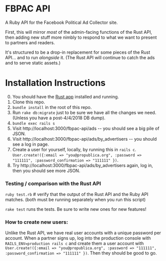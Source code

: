 # FBPAC API

A Ruby API for the Facebook Political Ad Collector site.

First, this will mirror _most_ of the admin-facing functions of the Rust API, then adding new stuff more nimbly to respond to what we want to present to partners and readers.

It's structured to be a drop-in replacement for some pieces of the Rust API... and to run _alongside_ it. (The Rust API will continue to catch the ads and to serve static assets.)

# Installation Instructions

0. You should have the [Rust app](https://github.com/propublica/facebook-political-ads) installed and running.
1. Clone this repo. 
2. `bundle install` in the root of this repo.
3. Run `rake db:migrate` just to be sure we have all the changes we need. (Unless you have a post-4/4/2018 DB dump).
4. `bundle exec rails s`
5. Visit http://localhost:3000/fbpac-api/ads -- you should see a big pile of JSON.
6. Visit http://localhost:3000/fbpac-api/ads/by_advertisers -- you should see a log in page. 
7. Create a user for yourself, locally, by running this in `rails c`. `User.create!({:email => "you@propublica.org", :password => "111111", :password_confirmation => "111111" })`.
8. Try http://localhost:3000/fbpac-api/ads/by_advertisers again, log in, then you should see more JSON.

### Testing / comparison with the Rust API

`ruby test.rb` # verify that the output of the Rust API and the Ruby API matches. (both must be running separately when you run this script)

`rake test` runs the tests. Be sure to write new ones for new features!


### How to create new users:

Unlike the Rust API, we have real user accounts with a unique password per account. When a partner signs up, log into the production console with `RAILS_ENV=production rails c` and create them a user account with `User.create!({:email => "you@propublica.org", :password => "111111", :password_confirmation => "111111" })`. Then they should be good to go.


